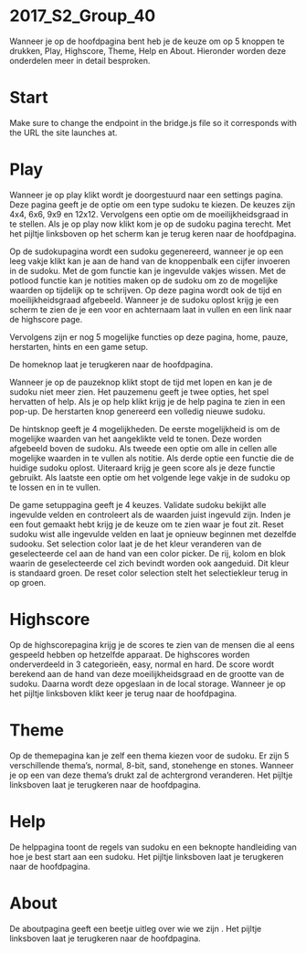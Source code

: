 # 2017_S2_Group_40

Wanneer je op de hoofdpagina bent heb je de keuze om op 5 knoppen te drukken, Play, Highscore, Theme, Help en About. 
Hieronder worden deze onderdelen meer in detail besproken.

# Start #
Make sure to change the endpoint in the bridge.js file so it corresponds with the URL the site launches at.

# Play #
Wanneer je op play klikt wordt je doorgestuurd naar een settings pagina. Deze pagina geeft je de optie om een type sudoku te kiezen.
De keuzes zijn 4x4, 6x6, 9x9 en 12x12. Vervolgens een optie om de moeilijkheidsgraad in te stellen. 
Als je op play now klikt kom je op de sudoku pagina terecht. 
Met het pijltje linksboven op het scherm kan je terug keren naar de hoofdpagina.

Op de sudokupagina wordt een sudoku gegenereerd,
wanneer je op een leeg vakje klikt kan je aan de hand van de knoppenbalk  een cijfer invoeren in de sudoku.
Met de gom functie kan je ingevulde vakjes wissen. 
Met de potlood functie kan je notities maken op de sudoku om zo de mogelijke waarden op tijdelijk op te schrijven.
Op deze pagina wordt ook de tijd en moeilijkheidsgraad afgebeeld.
Wanneer je de sudoku oplost krijg je een scherm te zien de je een voor en achternaam laat in vullen en een link naar de highscore page.

Vervolgens zijn er nog 5 mogelijke functies op deze pagina, home, pauze, herstarten, hints en een game setup.

De homeknop laat je terugkeren naar de hoofdpagina. 

Wanneer je op de pauzeknop klikt stopt de tijd met lopen en kan je de sudoku niet meer zien.
Het pauzemenu geeft je twee opties, het spel hervatten of help. Als je op help klikt krijg je de help pagina te zien in een pop-up.
De herstarten knop genereerd een volledig nieuwe sudoku.

De hintsknop geeft je 4 mogelijkheden. De eerste mogelijkheid is om de mogelijke waarden van het aangeklikte veld te tonen.
Deze worden afgebeeld boven de sudoku. Als tweede een optie om alle in  cellen alle mogelijke waarden in te vullen als notitie.
Als derde optie een functie die de huidige sudoku oplost. Uiteraard krijg je geen score als je deze functie gebruikt.
Als laatste een optie om het volgende lege vakje in de sudoku op te lossen en in te vullen.

De game setuppagina geeft je 4 keuzes. Validate sudoku bekijkt alle ingevulde velden en controleert als de waarden juist ingevuld zijn.
Inden je een fout gemaakt hebt krijg je de keuze om te zien waar je fout zit.
Reset sudoku wist alle ingevulde velden en laat je opnieuw beginnen met dezelfde sudooku.
Set selection color laat je de het kleur veranderen van de geselecteerde cel aan de hand van een color picker.
De rij, kolom en blok waarin de geselecteerde cel zich bevindt worden ook aangeduid. Dit kleur is standaard groen.
De reset color selection stelt het selectiekleur terug in op groen. 

# Highscore #
Op de highscorepagina krijg je de scores te zien van de mensen die al eens gespeeld hebben op hetzelfde apparaat.
De highscores worden onderverdeeld in 3 categorieën, easy, normal en hard.
De score wordt berekend aan de hand van deze moeilijkheidsgraad en de grootte van de sudoku.
Daarna wordt deze opgeslaan in de local storage. Wanneer je op het pijltje linksboven klikt keer je terug naar de hoofdpagina.

# Theme #
Op de themepagina kan je zelf een thema kiezen voor de sudoku.
Er zijn 5 verschillende thema’s, normal, 8-bit, sand, stonehenge en stones.
Wanneer je op een van deze thema’s drukt zal de achtergrond veranderen.
Het pijltje linksboven laat je terugkeren naar de hoofdpagina.

# Help #
De helppagina toont de regels van sudoku en een beknopte handleiding van hoe je best start aan een sudoku.
Het pijltje linksboven laat je terugkeren naar de hoofdpagina.

# About # 
De aboutpagina geeft een beetje uitleg over wie we zijn . Het pijltje linksboven laat je terugkeren naar de hoofdpagina.
